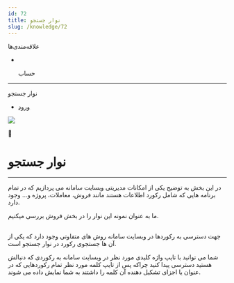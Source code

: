 ```yaml
---
id: 72
title: نوار جستجو
slug: /knowledge/72
---
```


 
  علاقه‌مندی‌ها
* [​](./72)

  حساب

---

 

نوار جستجو

- [ورود](/web/login?redirect=/knowledge/article/72)

![](https://odoofarsi.com/web/image/4280?access_token=89cc9cf6-d74d-4516-b206-e02096c5ea4d)

📖

# نوار جستجو

---

در این بخش به توضیح یکی از امکانات مدیریتی وبسایت سامانه می پردازیم که در تمام برنامه هایی که شامل رکورد اطلاعات هستند مانند فروش، معاملات، پروژه و... وجود دارد.

ما به عنوان نمونه این نوار را در بخش فروش بررسی میکنیم.

## 

جهت دسترسی به رکوردها در وبسایت سامانه روش های متفاوتی وجود دارد که یکی از آن ها جستجوی رکورد در نوار جستجو است.

شما می توانید با تایپ واژه کلیدی مورد نظر در وبسایت سامانه به رکوردی که دنبالش هستید دسترسی پیدا کنید چراکه پس از تایپ کلمه مورد نظر تمام رکوردهایی که در عنوان یا اجزای تشکیل دهنده آن کلمه را داشتند به شما نمایش داده می شوند.